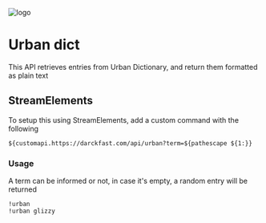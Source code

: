 ![logo](.github/urban-dict.png)

# Urban dict

This API retrieves entries from Urban Dictionary, and return them formatted as plain text

## StreamElements
To setup this using StreamElements, add a custom command with the following 

```
${customapi.https://darckfast.com/api/urban?term=${pathescape ${1:}}
```

### Usage

A term can be informed or not, in case it's empty, a random entry will be returned

```
!urban
!urban glizzy
```
